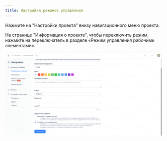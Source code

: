 ```yaml
---
title: Настройка режимов управления
---
```


Нажмите на "Настройки проекта" внизу навигационного меню проекта:

На странице "Информация о проекте", чтобы переключить режим, нажмите на переключатель в разделе «Режим управления рабочими элементами».

![Описание изображения](assets/image569.png)